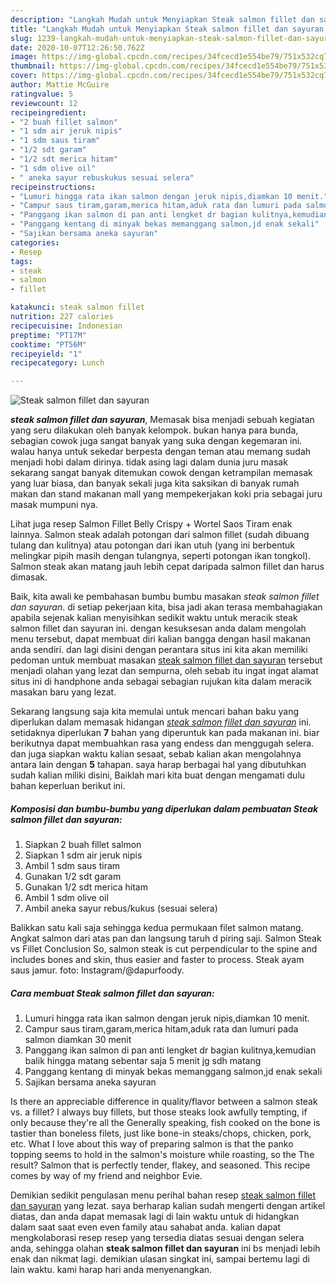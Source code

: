 ```yaml
---
description: "Langkah Mudah untuk Menyiapkan Steak salmon fillet dan sayuran, Sempurna"
title: "Langkah Mudah untuk Menyiapkan Steak salmon fillet dan sayuran, Sempurna"
slug: 1239-langkah-mudah-untuk-menyiapkan-steak-salmon-fillet-dan-sayuran-sempurna
date: 2020-10-07T12:26:50.762Z
image: https://img-global.cpcdn.com/recipes/34fcecd1e554be79/751x532cq70/steak-salmon-fillet-dan-sayuran-foto-resep-utama.jpg
thumbnail: https://img-global.cpcdn.com/recipes/34fcecd1e554be79/751x532cq70/steak-salmon-fillet-dan-sayuran-foto-resep-utama.jpg
cover: https://img-global.cpcdn.com/recipes/34fcecd1e554be79/751x532cq70/steak-salmon-fillet-dan-sayuran-foto-resep-utama.jpg
author: Mattie McGuire
ratingvalue: 5
reviewcount: 12
recipeingredient:
- "2 buah fillet salmon"
- "1 sdm air jeruk nipis"
- "1 sdm saus tiram"
- "1/2 sdt garam"
- "1/2 sdt merica hitam"
- "1 sdm olive oil"
- " aneka sayur rebuskukus sesuai selera"
recipeinstructions:
- "Lumuri hingga rata ikan salmon dengan jeruk nipis,diamkan 10 menit."
- "Campur saus tiram,garam,merica hitam,aduk rata dan lumuri pada salmon diamkan 30 menit"
- "Panggang ikan salmon di pan anti lengket dr bagian kulitnya,kemudian balik hingga matang sebentar saja 5 menit jg sdh matang"
- "Panggang kentang di minyak bekas memanggang salmon,jd enak sekali"
- "Sajikan bersama aneka sayuran"
categories:
- Resep
tags:
- steak
- salmon
- fillet

katakunci: steak salmon fillet 
nutrition: 227 calories
recipecuisine: Indonesian
preptime: "PT17M"
cooktime: "PT56M"
recipeyield: "1"
recipecategory: Lunch

---
```



![Steak salmon fillet dan sayuran](https://img-global.cpcdn.com/recipes/34fcecd1e554be79/751x532cq70/steak-salmon-fillet-dan-sayuran-foto-resep-utama.jpg)

<b><i>steak salmon fillet dan sayuran</i></b>, Memasak bisa menjadi sebuah kegiatan yang seru dilakukan oleh banyak kelompok. bukan hanya para bunda, sebagian cowok juga sangat banyak yang suka dengan kegemaran ini. walau hanya untuk sekedar berpesta dengan teman atau memang sudah menjadi hobi dalam dirinya. tidak asing lagi dalam dunia juru masak sekarang sangat banyak ditemukan cowok dengan ketrampilan memasak yang luar biasa, dan banyak sekali juga kita saksikan di banyak rumah makan dan stand makanan mall yang mempekerjakan koki pria sebagai juru masak mumpuni nya.

Lihat juga resep Salmon Fillet Belly Crispy + Wortel Saos Tiram enak lainnya. Salmon steak adalah potongan dari salmon fillet (sudah dibuang tulang dan kulitnya) atau potongan dari ikan utuh (yang ini berbentuk melingkar pipih masih dengan tulangnya, seperti potongan ikan tongkol). Salmon steak akan matang jauh lebih cepat daripada salmon fillet dan harus dimasak.

Baik, kita awali ke pembahasan bumbu bumbu masakan <i>steak salmon fillet dan sayuran</i>. di setiap pekerjaan kita, bisa jadi akan terasa membahagiakan apabila sejenak kalian menyisihkan sedikit waktu untuk meracik steak salmon fillet dan sayuran ini. dengan kesuksesan anda dalam mengolah menu tersebut, dapat membuat diri kalian bangga dengan hasil makanan anda sendiri. dan lagi disini dengan perantara situs ini kita akan memiliki pedoman untuk membuat masakan <u>steak salmon fillet dan sayuran</u> tersebut menjadi olahan yang lezat dan sempurna, oleh sebab itu ingat ingat alamat situs ini di handphone anda sebagai sebagian rujukan kita dalam meracik masakan baru yang lezat.


Sekarang langsung saja kita memulai untuk mencari bahan baku yang diperlukan dalam memasak hidangan <u><i>steak salmon fillet dan sayuran</i></u> ini. setidaknya diperlukan <b>7</b> bahan yang diperuntuk kan pada makanan ini. biar berikutnya dapat membuahkan rasa yang endess dan menggugah selera. dan juga siapkan waktu kalian sesaat, sebab kalian akan mengolahnya antara lain dengan <b>5</b> tahapan. saya harap berbagai hal yang dibutuhkan sudah kalian miliki disini, Baiklah mari kita buat dengan mengamati dulu bahan keperluan berikut ini.

<!--inarticleads1-->

##### Komposisi dan bumbu-bumbu yang diperlukan dalam pembuatan Steak salmon fillet dan sayuran:

1. Siapkan 2 buah fillet salmon
1. Siapkan 1 sdm air jeruk nipis
1. Ambil 1 sdm saus tiram
1. Gunakan 1/2 sdt garam
1. Gunakan 1/2 sdt merica hitam
1. Ambil 1 sdm olive oil
1. Ambil  aneka sayur rebus/kukus (sesuai selera)


Balikkan satu kali saja sehingga kedua permukaan filet salmon matang. Angkat salmon dari atas pan dan langsung taruh d piring saji. Salmon Steak vs Fillet Conclusion So, salmon steak is cut perpendicular to the spine and includes bones and skin, thus easier and faster to process. Steak ayam saus jamur. foto: Instagram/@dapurfoody. 

<!--inarticleads2-->

##### Cara membuat Steak salmon fillet dan sayuran:

1. Lumuri hingga rata ikan salmon dengan jeruk nipis,diamkan 10 menit.
1. Campur saus tiram,garam,merica hitam,aduk rata dan lumuri pada salmon diamkan 30 menit
1. Panggang ikan salmon di pan anti lengket dr bagian kulitnya,kemudian balik hingga matang sebentar saja 5 menit jg sdh matang
1. Panggang kentang di minyak bekas memanggang salmon,jd enak sekali
1. Sajikan bersama aneka sayuran


Is there an appreciable difference in quality/flavor between a salmon steak vs. a fillet? I always buy fillets, but those steaks look awfully tempting, if only because they&#39;re all the Generally speaking, fish cooked on the bone is tastier than boneless filets, just like bone-in steaks/chops, chicken, pork, etc. What I love about this way of preparing salmon is that the panko topping seems to hold in the salmon&#39;s moisture while roasting, so the The result? Salmon that is perfectly tender, flakey, and seasoned. This recipe comes by way of my friend and neighbor Evie. 

Demikian sedikit pengulasan menu perihal bahan resep <u>steak salmon fillet dan sayuran</u> yang lezat. saya berharap kalian sudah mengerti dengan artikel diatas, dan anda dapat memasak lagi di lain waktu untuk di hidangkan dalam saat saat even even family atau sahabat anda. kalian dapat mengkolaborasi resep resep yang tersedia diatas sesuai dengan selera anda, sehingga olahan <b>steak salmon fillet dan sayuran</b> ini bs menjadi lebih enak dan nikmat lagi. demikian ulasan singkat ini, sampai bertemu lagi di lain waktu. kami harap hari anda menyenangkan.
